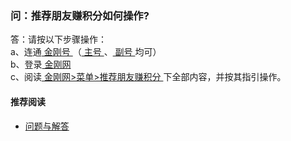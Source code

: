 ### 问：推荐朋友赚积分如何操作?

答：请按以下步骤操作：<br>
a、连通[ 金刚号 ](https://a2zitpro.github.io/web/金刚号)（[ 主号 ](https://a2zitpro.github.io/web/主号)、[ 副号 ](https://a2zitpro.github.io/web/主号)均可）<br>
b、登录[ 金刚网 ](https://www.atozitpro.net/zh/)<br>
c、阅读[ 金刚网>菜单>推荐朋友赚积分 ](https://www.atozitpro.net/zh/my-account/refer-friend/)下全部内容，并按其指引操作。<br>

#### 推荐阅读
- [ 问题与解答 ](https://a2zitpro.github.io/web/问题与解答)
